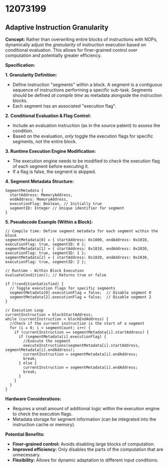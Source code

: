 # 12073199

## Adaptive Instruction Granularity

**Concept:** Rather than overwriting entire blocks of instructions with NOPs, dynamically adjust the *granularity* of instruction execution based on conditional evaluation. This allows for finer-grained control over computation and potentially greater efficiency.

**Specification:**

**1. Granularity Definition:** 
   - Define instruction "segments" within a block. A segment is a contiguous sequence of instructions performing a specific sub-task. Segments should be defined *at compile time* as metadata alongside the instruction blocks.
   - Each segment has an associated "execution flag".

**2. Conditional Evaluation & Flag Control:**
   - Include an evaluation instruction (as in the source patent) to assess the condition.
   - Based on the evaluation, *only* toggle the execution flags for specific segments, not the entire block.

**3. Runtime Execution Engine Modification:**
   - The execution engine needs to be modified to check the execution flag of each segment before executing it. 
   - If a flag is false, the segment is skipped.

**4. Segment Metadata Structure:**

```
SegmentMetadata {
  startAddress: MemoryAddress,
  endAddress: MemoryAddress,
  executionFlag: Boolean, // Initially true
  segmentID: Integer // Unique identifier for segment
}
```

**5. Pseudocode Example (Within a Block):**

```
// Compile time: Define segment metadata for each segment within the block
segmentMetadata[0] = { startAddress: 0x1000, endAddress: 0x1010, executionFlag: true, segmentID: 0 };
segmentMetadata[1] = { startAddress: 0x1010, endAddress: 0x1020, executionFlag: true, segmentID: 1 };
segmentMetadata[2] = { startAddress: 0x1020, endAddress: 0x1030, executionFlag: true, segmentID: 2 };

// Runtime - Within Block Execution
evaluateCondition(); // Returns true or false

if (!conditionSatisfied) {
  // Toggle execution flags for specific segments
  segmentMetadata[0].executionFlag = false;  // Disable segment 0
  segmentMetadata[2].executionFlag = false;  // Disable segment 2
}

// Execution Loop
currentInstruction = blockStartAddress;
while (currentInstruction < blockEndAddress) {
  //Check if the current instruction is the start of a segment
  for (i = 0; i < segmentCount; i++) {
    if (currentInstruction == segmentMetadata[i].startAddress) {
      if (segmentMetadata[i].executionFlag) {
        //Execute the segment
        executeInstructions(segmentMetadata[i].startAddress, segmentMetadata[i].endAddress);
        currentInstruction = segmentMetadata[i].endAddress;
        break;
      } else {
        currentInstruction = segmentMetadata[i].endAddress;
        break;
      }
    }
  }
}
```

**Hardware Considerations:**

-  Requires a small amount of additional logic within the execution engine to check the execution flags.
-  Metadata storage for segment information (can be integrated into the instruction cache or memory).

**Potential Benefits:**

-   **Finer-grained control:** Avoids disabling large blocks of computation.
-   **Improved efficiency:**  Only disables the parts of the computation that are unnecessary.
-   **Flexibility:** Allows for dynamic adaptation to different input conditions.